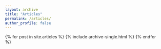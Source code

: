 ```yaml
---
layout: archive
title: "Articles"
permalink: /articles/
author_profile: false
---
```


{% for post in site.articles %}
  {% include archive-single.html %}
{% endfor %}